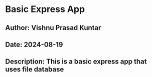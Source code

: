 # Basic Express App

## Author: Vishnu Prasad Kuntar

## Date: 2024-08-19

## Description: This is a basic express app that uses file database
